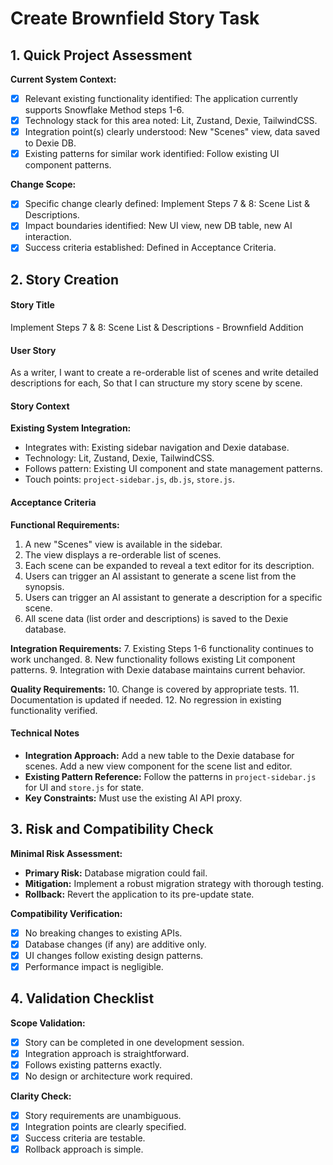 <!-- Powered by BMAD™ Core -->

# Create Brownfield Story Task

## 1. Quick Project Assessment

**Current System Context:**

- [x] Relevant existing functionality identified: The application currently supports Snowflake Method steps 1-6.
- [x] Technology stack for this area noted: Lit, Zustand, Dexie, TailwindCSS.
- [x] Integration point(s) clearly understood: New "Scenes" view, data saved to Dexie DB.
- [x] Existing patterns for similar work identified: Follow existing UI component patterns.

**Change Scope:**

- [x] Specific change clearly defined: Implement Steps 7 & 8: Scene List & Descriptions.
- [x] Impact boundaries identified: New UI view, new DB table, new AI interaction.
- [x] Success criteria established: Defined in Acceptance Criteria.

## 2. Story Creation

#### Story Title

Implement Steps 7 & 8: Scene List & Descriptions - Brownfield Addition

#### User Story

As a writer,
I want to create a re-orderable list of scenes and write detailed descriptions for each,
So that I can structure my story scene by scene.

#### Story Context

**Existing System Integration:**

- Integrates with: Existing sidebar navigation and Dexie database.
- Technology: Lit, Zustand, Dexie, TailwindCSS.
- Follows pattern: Existing UI component and state management patterns.
- Touch points: `project-sidebar.js`, `db.js`, `store.js`.

#### Acceptance Criteria

**Functional Requirements:**

1.  A new "Scenes" view is available in the sidebar.
2.  The view displays a re-orderable list of scenes.
3.  Each scene can be expanded to reveal a text editor for its description.
4.  Users can trigger an AI assistant to generate a scene list from the synopsis.
5.  Users can trigger an AI assistant to generate a description for a specific scene.
6.  All scene data (list order and descriptions) is saved to the Dexie database.

**Integration Requirements:**
7. Existing Steps 1-6 functionality continues to work unchanged.
8. New functionality follows existing Lit component patterns.
9. Integration with Dexie database maintains current behavior.

**Quality Requirements:**
10. Change is covered by appropriate tests.
11. Documentation is updated if needed.
12. No regression in existing functionality verified.

#### Technical Notes

- **Integration Approach:** Add a new table to the Dexie database for scenes. Add a new view component for the scene list and editor.
- **Existing Pattern Reference:** Follow the patterns in `project-sidebar.js` for UI and `store.js` for state.
- **Key Constraints:** Must use the existing AI API proxy.

## 3. Risk and Compatibility Check

**Minimal Risk Assessment:**

- **Primary Risk:** Database migration could fail.
- **Mitigation:** Implement a robust migration strategy with thorough testing.
- **Rollback:** Revert the application to its pre-update state.

**Compatibility Verification:**

- [x] No breaking changes to existing APIs.
- [x] Database changes (if any) are additive only.
- [x] UI changes follow existing design patterns.
- [x] Performance impact is negligible.

## 4. Validation Checklist

**Scope Validation:**

- [x] Story can be completed in one development session.
- [x] Integration approach is straightforward.
- [x] Follows existing patterns exactly.
- [x] No design or architecture work required.

**Clarity Check:**

- [x] Story requirements are unambiguous.
- [x] Integration points are clearly specified.
- [x] Success criteria are testable.
- [x] Rollback approach is simple.
